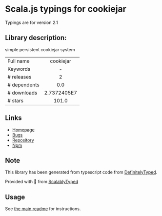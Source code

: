 
# Scala.js typings for cookiejar

Typings are for version 2.1

## Library description:
simple persistent cookiejar system

|                    |                 |
| ------------------ | :-------------: |
| Full name          | cookiejar |
| Keywords           | - |
| # releases         | 2 |
| # dependents       | 0.0 |
| # downloads        | 2.7372405E7 |
| # stars            | 101.0 |

## Links
- [Homepage](https://github.com/bmeck/node-cookiejar#readme)
- [Bugs](https://github.com/bmeck/node-cookiejar/issues)
- [Repository](https://github.com/bmeck/node-cookiejar)
- [Npm](https://www.npmjs.com/package/cookiejar)
    


## Note
This library has been generated from typescript code from [DefinitelyTyped](https://definitelytyped.org).

Provided with :purple_heart: from [ScalablyTyped](https://github.com/oyvindberg/ScalablyTyped)

## Usage
See [the main readme](../../readme.md) for instructions.


